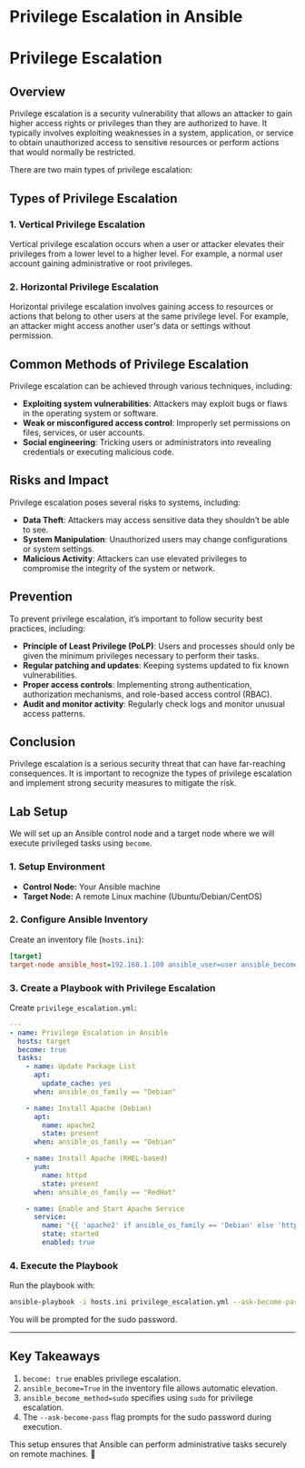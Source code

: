 # Privilege Escalation in Ansible

# Privilege Escalation

## Overview

Privilege escalation is a security vulnerability that allows an attacker to gain higher access rights or privileges than they are authorized to have. It typically involves exploiting weaknesses in a system, application, or service to obtain unauthorized access to sensitive resources or perform actions that would normally be restricted.

There are two main types of privilege escalation:

## Types of Privilege Escalation

### 1. **Vertical Privilege Escalation**
Vertical privilege escalation occurs when a user or attacker elevates their privileges from a lower level to a higher level. For example, a normal user account gaining administrative or root privileges.

### 2. **Horizontal Privilege Escalation**
Horizontal privilege escalation involves gaining access to resources or actions that belong to other users at the same privilege level. For example, an attacker might access another user's data or settings without permission.

## Common Methods of Privilege Escalation

Privilege escalation can be achieved through various techniques, including:

- **Exploiting system vulnerabilities**: Attackers may exploit bugs or flaws in the operating system or software.
- **Weak or misconfigured access control**: Improperly set permissions on files, services, or user accounts.
- **Social engineering**: Tricking users or administrators into revealing credentials or executing malicious code.

## Risks and Impact

Privilege escalation poses several risks to systems, including:

- **Data Theft**: Attackers may access sensitive data they shouldn’t be able to see.
- **System Manipulation**: Unauthorized users may change configurations or system settings.
- **Malicious Activity**: Attackers can use elevated privileges to compromise the integrity of the system or network.

## Prevention

To prevent privilege escalation, it’s important to follow security best practices, including:

- **Principle of Least Privilege (PoLP)**: Users and processes should only be given the minimum privileges necessary to perform their tasks.
- **Regular patching and updates**: Keeping systems updated to fix known vulnerabilities.
- **Proper access controls**: Implementing strong authentication, authorization mechanisms, and role-based access control (RBAC).
- **Audit and monitor activity**: Regularly check logs and monitor unusual access patterns.

## Conclusion

Privilege escalation is a serious security threat that can have far-reaching consequences. It is important to recognize the types of privilege escalation and implement strong security measures to mitigate the risk.


## **Lab Setup**
We will set up an Ansible control node and a target node where we will execute privileged tasks using `become`.

### **1. Setup Environment**
- **Control Node:** Your Ansible machine
- **Target Node:** A remote Linux machine (Ubuntu/Debian/CentOS)


### **2. Configure Ansible Inventory**
Create an inventory file (`hosts.ini`):
```ini
[target]
target-node ansible_host=192.168.1.100 ansible_user=user ansible_become=True ansible_become_method=sudo
```

### **3. Create a Playbook with Privilege Escalation**
Create `privilege_escalation.yml`:
```yaml
---
- name: Privilege Escalation in Ansible
  hosts: target
  become: true
  tasks:
    - name: Update Package List
      apt:
        update_cache: yes
      when: ansible_os_family == "Debian"

    - name: Install Apache (Debian)
      apt:
        name: apache2
        state: present
      when: ansible_os_family == "Debian"

    - name: Install Apache (RHEL-based)
      yum:
        name: httpd
        state: present
      when: ansible_os_family == "RedHat"

    - name: Enable and Start Apache Service
      service:
        name: "{{ 'apache2' if ansible_os_family == 'Debian' else 'httpd' }}"
        state: started
        enabled: true
```

### **4. Execute the Playbook**
Run the playbook with:
```sh
ansible-playbook -i hosts.ini privilege_escalation.yml --ask-become-pass
```
You will be prompted for the sudo password.

---

## **Key Takeaways**
1. `become: true` enables privilege escalation.
2. `ansible_become=True` in the inventory file allows automatic elevation.
3. `ansible_become_method=sudo` specifies using `sudo` for privilege escalation.
4. The `--ask-become-pass` flag prompts for the sudo password during execution.

This setup ensures that Ansible can perform administrative tasks securely on remote machines. 🚀
